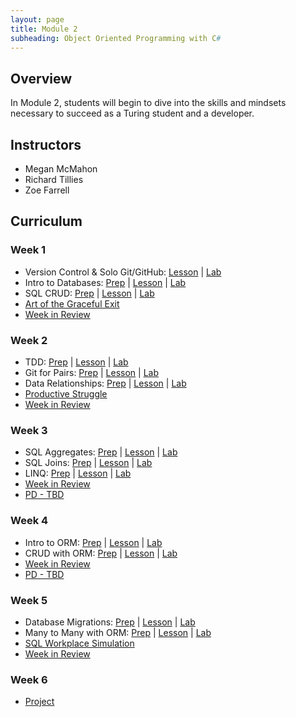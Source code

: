 ```yaml
---
layout: page
title: Module 2
subheading: Object Oriented Programming with C#
---
```


## Overview

In Module 2, students will begin to dive into the skills and mindsets necessary to succeed as a Turing student and a developer.

## Instructors

* Megan McMahon
* Richard Tillies
* Zoe Farrell

## Curriculum

### Week 1
* Version Control & Solo Git/GitHub: [Lesson](/module2/lessons/Week1/VersionControlAndSoloGit) &#124; [Lab](/module2/labs/Week1/VersionControl)
* Intro to Databases: [Prep](/module2/preparation/Week1/IntroToDatabases) &#124; [Lesson](/module2/lessons/Week1/IntroToDatabases) &#124; [Lab](/module2/labs/Week1/IntroToDatabases)
* SQL CRUD: [Prep](/module2/preparation/Week1/SQLCRUD) &#124; [Lesson](/module2/lessons/Week1/SQLCRUD) &#124; [Lab](/module2/labs/Week1/SQLCRUD)
* [Art of the Graceful Exit](/module2/lessons/Week1/ArtoftheGracefulExit)
* [Week in Review](/module2/lessons/Week1/WeekInReview)

### Week 2
* TDD: [Prep](/module2/preparation/Week2/TDD) &#124; [Lesson](/module2/lessons/Week2/TDD) &#124; [Lab](/module2/labs/Week2/TDD)
* Git for Pairs: [Prep](/module2/preparation/Week2/GitForPairs) &#124; [Lesson](/module2/lessons/Week2/GitForPairs) &#124; [Lab](/module2/labs/Week2/GitForPairs)
* Data Relationships: [Prep](/module2/preparation/Week2/DataRelationships) &#124; [Lesson](/module2/lessons/Week2/DataRelationships) &#124; [Lab](/module2/labs/Week2/DataRelationships)
* [Productive Struggle](/module2/lessons/Week2/ProductiveStruggle)
* [Week in Review](/module2/lessons/Week2/CFUReview)

### Week 3
* SQL Aggregates: [Prep](/module2/preparation/Week3/SQLAggregates) &#124; [Lesson](/module2/lessons/Week3/SQLAggregates) &#124; [Lab](/module2/labs/Week3/SQLAggregates)
* SQL Joins: [Prep](/module2/preparation/Week3/SQLJoins) &#124; [Lesson](/module2/lessons/Week3/SQLJoins) &#124; [Lab](/module2/labs/Week3/SQLJoins)
* LINQ: [Prep](/module2/preparation/Week3/LINQ) &#124; [Lesson](/module2/lessons/Week3/LINQ) &#124; [Lab](/module2/labs/Week3/LINQ)
* [Week in Review](/module2/lessons/Week3/CFUReview)
* [PD - TBD]()

### Week 4
* Intro to ORM: [Prep](/module2/preparation/Week4/IntroToORM) &#124; [Lesson](/module2/lessons/Week4/IntroToORM) &#124; [Lab](/module2/labs/Week4/IntroToORM)
* CRUD with ORM: [Prep](/module2/preparation/Week4/CRUDwithORM) &#124; [Lesson](/module2/lessons/Week4/CRUDwithORM) &#124; [Lab](/module2/labs/Week4/CRUDwithORM)
* [Week in Review](/module2/lessons/Week4/CFUReview)
* [PD - TBD]()

### Week 5
* Database Migrations: [Prep](/module2/preparation/Week5/DatabaseMigrations) &#124; [Lesson](/module2/lessons/Week5/DatabaseMigrations) &#124; [Lab](/module2/labs/Week5/DatabaseMigrations)
* Many to Many with ORM: [Prep](/module2/preparation/Week5/ManyToManyWithAnORM) &#124; [Lesson](/module2/lessons/Week5/ManyToManyWithAnORM) &#124; [Lab](/module2/labs/Week5/ManyToManyWithAnORM)
* [SQL Workplace Simulation](/module2/lessons/Week5/SQLWorkplaceSimulation)
* [Week in Review](/module2/lessons/Week5/CFUReview)

### Week 6
* [Project](/module2/Project/index)
